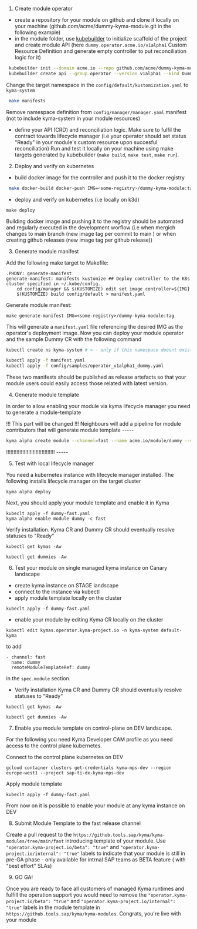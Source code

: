 1. Create module operator

 - create a repository for your module on github and clone it locally on your machine (github.com/acme/dummy-kyma-module.git in the following example) 
 - in the module folder, use [kubebuilder](https://book.kubebuilder.io/quick-start.html) to initialize scaffold of the project and create module API (here `dummy.operator.acme.io/v1alpha1` Custom Resource Definition and generate empty controller to put reconciliation logic for it)

```bash
 kubebuilder init --domain acme.io --repo github.com/acme/dummy-kyma-module.git
 kubebuilder create api --group operator --version v1alpha1 --kind Dummy
```
Change the target namespace in the `config/default/kustomization.yaml` to `kyma-system`

```bash
 make manifests
```

Remove namespace definition from `config/manager/manager.yaml` manifest (not to include kyma-system in your module resources)

 - define your API (CRD) and reconciliation logic. Make sure to fulfil the contract towards lifecycle manager (i.e your operator should set status "Ready" in your module's custom resource upon succesful reconciliation) Run and test it locally on your machine using make targets generated by kubebuilder (`make build`, `make test`, `make run`).
 
 2. Deploy and verify on kubernetes

 - build docker image for the controller and push it to the docker registry


 ```bash
  make docker-build docker-push IMG=<some-registry>/dummy-kyma-module:tag
 ```
 - deploy and verify on kubernetes (i.e locally on k3d)
 
 ```
 make deploy
 ```

 Building docker image and pushing it to the registry should be automated and regularly executed in the development worflow (i.e when mergich changes to main branch (new image tag per commit to main ) or when creating github releases (new image tag per github release))

 3. Generate module manifest

Add the following make target to Makefile:
```
.PHONY: generate-manifest
generate-manifest: manifests kustomize ## Deploy controller to the K8s cluster specified in ~/.kube/config.
	cd config/manager && $(KUSTOMIZE) edit set image controller=${IMG}
	$(KUSTOMIZE) build config/default > manifest.yaml
```

Generate module manifest:
```
make generate-manifest IMG=<some-registry>/dummy-kyma-module:tag
```
This will generate a `manifest.yaml` file referencing the desired IMG as the operator's deployment image.
Now you can deploy your module operator and the sample Dummy CR with the following command


```bash
kubectl create ns kyma-system # <-- only if this namespace doesnt exist yet on the cluster

kubectl apply -f manifest.yaml
kubectl apply -f config/samples/operator_v1alpha1_dummy.yaml
```
These two manifests should be published as release artefacts so that your module users could easily access those related with latest version.

4. Generate module template

In order to allow enabling your module via kyma lifecycle manager you need to generate a module-template

!!! This part will be changed !!! Neighbours will add a pipeline for module contributors that will generate module template ----- 

```bash
kyma alpha create module --channel=fast --name acme.io/module/dummy --version 0.0.1 --path . --registry https://dockerhub.com --output=dummy-fast.yaml
```

!!!!!!!!!!!!!!!!!!!!!!!!!!!!!!!!! -----

5. Test with local lifecycle manager

You need a kubernetes instance with lifecycle manager installed. The following installs lifecycle manager on the target cluster 
```
kyma alpha deploy
```
Next, you should apply your module template and enable it in Kyma
```
kubeclt apply -f dummy-fast.yaml
kyma alpha enable module dummy -c fast
```

Verify installation. Kyma CR and Dummy CR should eventually resolve statuses to "Ready" 
```
kubectl get kymas -Aw
```
```
kubectl get dummies -Aw
```
6. Test your module on single managed kyma instance on Canary landscape

 - create kyma instance on STAGE landscape
 - connect to the instance via kubectl
 - apply module template locally on the cluster
 ```
 kubeclt apply -f dummy-fast.yaml
 ```
 - enable your module by editing Kyma CR locally on the cluster
 ```
 kubectl edit kymas.operator.kyma-project.io -n kyma-system default-kyma
 ```
to add
```
- channel: fast
  name: dummy
  remoteModuleTemplateRef: dummy
```
in the `spec.module` section.
 - Verify installation
Kyma CR and Dummy CR should eventually resolve statuses to "Ready" 
```
kubectl get kymas -Aw
```
```
kubectl get dummies -Aw
```

7. Enable you module template on control-plane on DEV landscape.

For the following  you need Kyma Developer CAM profile as you need access to the control plane kubernetes.

Connect to the control plane kubernetes on DEV
```
gcloud container clusters get-credentials kyma-mps-dev --region europe-west1 --project sap-ti-dx-kyma-mps-dev
```
Apply module template 
```
kubeclt apply -f dummy-fast.yaml
```

From now on it is possible to enable your module at any kyma instance on DEV

8. Submit Module Template to the fast release channel

Create a pull request to the `https://github.tools.sap/kyma/kyma-modules/tree/main/fast` introducing template of your module. 
Use `"operator.kyma-project.io/beta": "true"` and `"operator.kyma-project.io/internal": "true"` labels to indicate that your module is still in pre-GA phase - only available for intrnal SAP teams as BETA feature ( with "best effort" SLAs)


9. GO GA!

Once you are ready to face all customers of managed Kyma runtimes and fulfill the operation support you would need to remove the `"operator.kyma-project.io/beta": "true"` and `"operator.kyma-project.io/internal": "true"` labels in the module template in `https://github.tools.sap/kyma/kyma-modules`. Congrats, you're live with your module